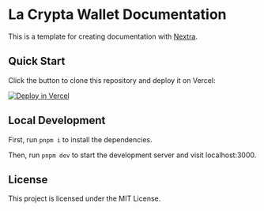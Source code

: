 # La Crypta Wallet Documentation

This is a template for creating documentation with [Nextra](https://nextra.site).

## Quick Start

Click the button to clone this repository and deploy it on Vercel:

[![Deploy in Vercel](https://vercel.com/button)](https://vercel.com/new/clone?s=https%3A%2F%2Fgithub.com%2Fshuding%2Fnextra-docs-template&showOptionalTeamCreation=false)

## Local Development

First, run `pnpm i` to install the dependencies.

Then, run `pnpm dev` to start the development server and visit localhost:3000.

## License

This project is licensed under the MIT License.
